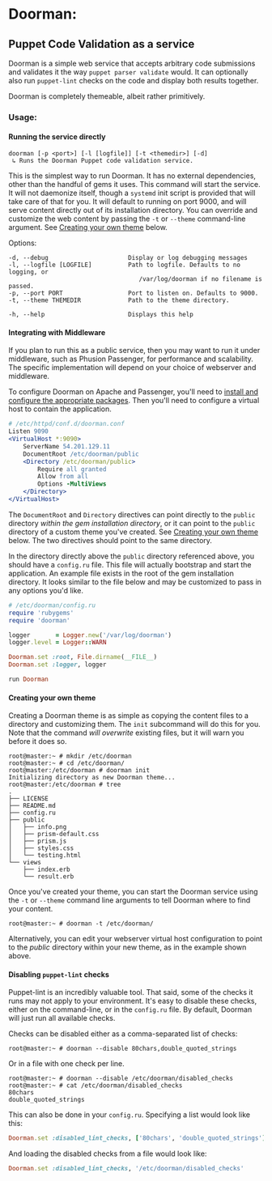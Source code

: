 # Doorman:
## Puppet Code Validation as a service

Doorman is a simple web service that accepts arbitrary code submissions and
validates it the way `puppet parser validate` would. It can optionally also
run `puppet-lint` checks on the code and display both results together.

Doorman is completely themeable, albeit rather primitively.

### Usage:

#### Running the service directly

    doorman [-p <port>] [-l [logfile]] [-t <themedir>] [-d]
     ↳ Runs the Doorman Puppet code validation service.

This is the simplest way to run Doorman. It has no external dependencies, other
than the handful of gems it uses. This command will start the service. It will
not daemonize itself, though a `systemd` init script is provided that will take
care of that for you. It will default to running on port 9000, and will serve
content directly out of its installation directory. You can override and customize
the web content by passing the `-t` or `--theme` command-line argument. See
[Creating your own theme](#creating-your-own-theme) below.

Options:

    -d, --debug                      Display or log debugging messages
    -l, --logfile [LOGFILE]          Path to logfile. Defaults to no logging, or
                                        /var/log/doorman if no filename is passed.
    -p, --port PORT                  Port to listen on. Defaults to 9000.
    -t, --theme THEMEDIR             Path to the theme directory.

    -h, --help                       Displays this help

#### Integrating with Middleware

If you plan to run this as a public service, then you may want to run it under
middleware, such as Phusion Passenger, for performance and scalability. The
specific implementation will depend on your choice of webserver and middleware.

To configure Doorman on Apache and Passenger, you'll need to
<a href="https://www.phusionpassenger.com/library/install/apache/install/oss/el7/">
install and configure the appropriate packages</a>. Then you'll need to configure
a virtual host to contain the application.

``` Apache
# /etc/httpd/conf.d/doorman.conf
Listen 9090
<VirtualHost *:9090>
    ServerName 54.201.129.11
    DocumentRoot /etc/doorman/public
    <Directory /etc/doorman/public>
        Require all granted
        Allow from all
        Options -MultiViews
    </Directory>
</VirtualHost>
```

The `DocumentRoot` and `Directory` directives can point directly to the `public`
directory *within the gem installation directory*, or it can point to the `public`
directory of a custom theme you've created. See
[Creating your own theme](#creating-your-own-theme) below. The two directives
should point to the same directory.

In the directory directly above the `public` directory referenced above, you
should have a `config.ru` file. This file will actually bootstrap and start the
application. An example file exists in the root of the gem installation directory.
It looks similar to the file below and may be customized to pass in any options
you'd like.

``` Ruby
# /etc/doorman/config.ru
require 'rubygems'
require 'doorman'

logger       = Logger.new('/var/log/doorman')
logger.level = Logger::WARN

Doorman.set :root, File.dirname(__FILE__)
Doorman.set :logger, logger

run Doorman
```

#### Creating your own theme

Creating a Doorman theme is as simple as copying the content files to a directory
and customizing them. The `init` subcommand will do this for you. Note that the
command *will overwrite* existing files, but it will warn you before it does so.

    root@master:~ # mkdir /etc/doorman
    root@master:~ # cd /etc/doorman/
    root@master:/etc/doorman # doorman init
    Initializing directory as new Doorman theme...
    root@master:/etc/doorman # tree
    .
    ├── LICENSE
    ├── README.md
    ├── config.ru
    ├── public
    │   ├── info.png
    │   ├── prism-default.css
    │   ├── prism.js
    │   ├── styles.css
    │   └── testing.html
    └── views
        ├── index.erb
        └── result.erb

Once you've created your theme, you can start the Doorman service using the `-t`
or `--theme` command line arguments to tell Doorman where to find your content.

    root@master:~ # doorman -t /etc/doorman/

Alternatively, you can edit your webserver virtual host configuration to point
to the *public* directory within your new theme, as in the example shown above.

#### Disabling `puppet-lint` checks

Puppet-lint is an incredibly valuable tool. That said, some of the checks it runs
may not apply to your environment. It's easy to disable these checks, either on
the command-line, or in the `config.ru` file. By default, Doorman will just run
all available checks.

Checks can be disabled either as a comma-separated list of checks:

    root@master:~ # doorman --disable 80chars,double_quoted_strings

Or in a file with one check per line.

    root@master:~ # doorman --disable /etc/doorman/disabled_checks
    root@master:~ # cat /etc/doorman/disabled_checks
    80chars
    double_quoted_strings

This can also be done in your `config.ru`. Specifying a list would look like this:

``` Ruby
Doorman.set :disabled_lint_checks, ['80chars', 'double_quoted_strings']

```

And loading the disabled checks from a file would look like:

``` Ruby
Doorman.set :disabled_lint_checks, '/etc/doorman/disabled_checks'

```
